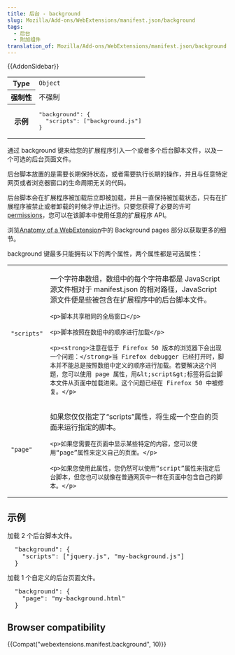 ```yaml
---
title: 后台 - background
slug: Mozilla/Add-ons/WebExtensions/manifest.json/background
tags:
  - 后台
  - 附加组件
translation_of: Mozilla/Add-ons/WebExtensions/manifest.json/background
---
```

<div>{{AddonSidebar}}</div>

<table class="fullwidth-table standard-table">
 <tbody>
  <tr>
   <th scope="row">Type</th>
   <td><code>Object</code></td>
  </tr>
  <tr>
   <th scope="row">强制性</th>
   <td>不强制</td>
  </tr>
  <tr>
   <th scope="row">示例</th>
   <td>
    <pre class="brush: json">
"background": {
  "scripts": ["background.js"]
}</pre>
   </td>
  </tr>
 </tbody>
</table>

<p>通过 background 键来给您的扩展程序引入一个或者多个后台脚本文件，以及一个可选的后台页面文件。</p>

<p>后台脚本放置的是需要长期保持状态，或者需要执行长期的操作，并且与任意特定网页或者浏览器窗口的生命周期无关的代码。</p>

<p>后台脚本会在扩展程序被加载后立即被加载，并且一直保持被加载状态，只有在扩展程序被禁止或者卸载的时候才停止运行。只要您获得了必要的许可<a href="/en-US/docs/Mozilla/Add-ons/WebExtensions/manifest.json/permissions">permissions</a>，您可以在该脚本中使用任意的扩展程序 API。</p>

<p>浏览<a href="/en-US/Add-ons/WebExtensions/Anatomy_of_a_WebExtension#Background_pages">Anatomy of a WebExtension</a>中的 Background pages 部分以获取更多的细节。</p>

<p>background 键最多只能拥有以下的两个属性，两个属性都是可选属性：</p>

<table class="standard-table">
 <tbody>
  <tr>
   <td><code>"scripts"</code></td>
   <td>
    <p>一个字符串数组，数组中的每个字符串都是 JavaScript 源文件相对于 manifest.json 的相对路径，JavaScript 源文件便是些被包含在扩展程序中的后台脚本文件。</p>

    <p>脚本共享相同的全局窗口</p>

    <p>脚本按照在数组中的顺序进行加载</p>

    <p><strong>注意在低于 Firefox 50 版本的浏览器下会出现一个问题：</strong>当 Firefox debugger 已经打开时，脚本并不能总是按照数组中定义的顺序进行加载。若要解决这个问题，您可以使用 page 属性，用&lt;script&gt;标签将后台脚本文件从页面中加载进来。这个问题已经在 Firefox 50 中被修复。</p>
   </td>
  </tr>
  <tr>
   <td><code>"page"</code></td>
   <td>
    <p>如果您仅仅指定了“scripts”属性，将生成一个空白的页面来运行指定的脚本。</p>

    <p>如果您需要在页面中显示某些特定的内容，您可以使用“page”属性来定义自己的页面。</p>

    <p>如果您使用此属性，您仍然可以使用“script”属性来指定后台脚本，但您也可以就像在普通网页中一样在页面中包含自己的脚本。</p>
   </td>
  </tr>
 </tbody>
</table>

<h2 id="示例">示例</h2>

<p>加载 2 个后台脚本文件。</p>

<pre class="brush: json">  "background": {
    "scripts": ["jquery.js", "my-background.js"]
  }</pre>

<p>加载 1 个自定义的后台页面文件。</p>

<pre class="brush: json">  "background": {
    "page": "my-background.html"
  }</pre>

<h2 id="Browser_compatibility">Browser compatibility</h2>

<p>{{Compat("webextensions.manifest.background", 10)}}</p>
